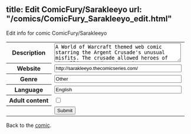 title: Edit ComicFury/Sarakleeyo
url: "/comics/ComicFury_Sarakleeyo_edit.html"
---
Edit info for comic ComicFury/Sarakleeyo

<form name="comic" action="http://gaepostmail.appspot.com/comic/" method="post">
<table class="comicinfo">
<tr>
<th>Description</th><td><textarea name="description" cols="40" rows="3">A World of Warcraft themed web comic starring the Argent Crusade's unusual misfits. The crusade allowed heroes of the Alliance and Horde to become partners. Sara &amp; Kleeyo set the example...provided they can survive their friendship. Updated weekly on Saturdays.</textarea></td>
</tr>
<tr>
<th>Website</th><td><input type="text" name="url" value="http://sarakleeyo.thecomicseries.com/" size="40"/></td>
</tr>
<tr>
<th>Genre</th><td><input type="text" name="genre" value="Other" size="40"/></td>
</tr>
<tr>
<th>Language</th><td><input type="text" name="language" value="English" size="40"/></td>
</tr>
<tr>
<th>Adult content</th><td><input type="checkbox" name="adult" value="adult" /></td>
</tr>
<tr>
<th></th><td>
<input type="hidden" name="comic" value="ComicFury_Sarakleeyo" />
<input type="submit" name="submit" value="Submit" />
</td>
</tr>
</table>
</form>

Back to the [comic](ComicFury_Sarakleeyo.html).

